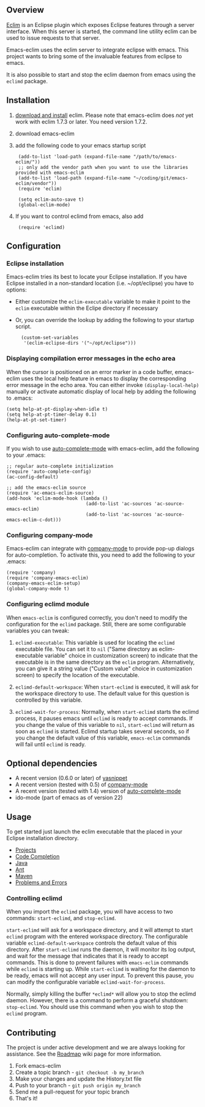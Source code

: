 ## Overview
[Eclim](http://eclim.org) is an Eclipse plugin which exposes Eclipse
features through a server interface.  When this server is started, the
command line utility eclim can be used to issue requests to that
server.

Emacs-eclim uses the eclim server to integrate eclipse with
emacs. This project wants to bring some of the invaluable features
from eclipse to emacs.

It is also possible to start and stop the eclim daemon from emacs using the
`eclimd` package.

## Installation
1. [download and install](http://eclim.org/guides/install.html)
   eclim. Please note that emacs-eclim does *not* yet work with eclim
   1.7.3 or later. You need version 1.7.2.
1. download emacs-eclim
1. add the following code to your emacs startup script

        (add-to-list 'load-path (expand-file-name "/path/to/emacs-eclim/"))
        ;; only add the vendor path when you want to use the libraries provided with emacs-eclim
        (add-to-list 'load-path (expand-file-name "~/coding/git/emacs-eclim/vendor"))
        (require 'eclim)

        (setq eclim-auto-save t)
        (global-eclim-mode)
1. If you want to control eclimd from emacs, also add

        (require 'eclimd)

## Configuration

### Eclipse installation

Emacs-eclim tries its best to locate your Eclipse installation.  If
you have Eclipse installed in a non-standard location
(i.e. ~/opt/eclipse) you have to options:

* Either customize the `eclim-executable` variable to make it point to the `eclim` executable within the Eclipe directory if necessary
* Or, you can override the lookup by adding the following to your startup script.

        (custom-set-variables
         '(eclim-eclipse-dirs '("~/opt/eclipse")))

### Displaying compilation error messages in the echo area

When the cursor is positioned on an error marker in a code buffer,
emacs-eclim uses the local help feature in emacs to display the
corresponding error message in the echo area. You can either invoke
`(display-local-help)` manually or activate automatic display of local
help by adding the following to .emacs:

	(setq help-at-pt-display-when-idle t)
	(setq help-at-pt-timer-delay 0.1)
	(help-at-pt-set-timer)

### Configuring auto-complete-mode

If you wish to use [auto-complete-mode] with emacs-eclim, add the
following to your .emacs:

	;; regular auto-complete initialization
	(require 'auto-complete-config)
	(ac-config-default)

	;; add the emacs-eclim source
	(require 'ac-emacs-eclim-source)
	(add-hook 'eclim-mode-hook (lambda ()
                                 (add-to-list 'ac-sources 'ac-source-emacs-eclim)
                                 (add-to-list 'ac-sources 'ac-source-emacs-eclim-c-dot)))

### Configuring company-mode

Emacs-eclim can integrate with [company-mode] to provide pop-up
dialogs for auto-completion. To activate this, you need to add the
following to your .emacs:

	(require 'company)
	(require 'company-emacs-eclim)
	(company-emacs-eclim-setup)
	(global-company-mode t)

### Configuring eclimd module

When `emacs-eclim` is configured correctly, you don't need to modify the
configuration for the `eclimd` package. Still, there are some configurable
variables you can tweak:

1. `eclimd-executable`: This variable is used for locating the `eclimd`
   executable file. You can set it to `nil` ("Same directory as eclim-executable
   variable" choice in customization screen) to indicate that the executable is in
   the same directory as the `eclim` program. Alternatively, you can give it a
   string value ("Custom value" choice in customization screen) to specify the
   location of the executable.

1. `eclimd-default-workspace`: When `start-eclimd` is executed, it will ask for
   the workspace directory to use. The default value for this question is
   controlled by this variable.

1. `eclimd-wait-for-process`: Normally, when `start-eclimd` starts the eclimd
   process, it pauses emacs until `eclimd` is ready to accept commands. If you
   change the value of this variable to `nil`, `start-eclimd` will return as
   soon as `eclimd` is started. Eclimd startup takes several seconds, so if you
   change the default value of this variable, `emacs-eclim` commands will fail
   until `eclimd` is ready.

## Optional dependencies
* A recent version (0.6.0 or later) of [yasnippet]
* A recent version (tested with 0.5) of [company-mode]
* A recent version (tested with 1.4) version of [auto-complete-mode]
* ido-mode (part of emacs as of version 22)

## Usage
To get started just launch the eclim executable that the placed in
your Eclipse installation directory.

* [Projects](http://wiki.github.com/senny/emacs-eclim/projects)
* [Code Completion](http://wiki.github.com/senny/emacs-eclim/code-completion)
* [Java](http://wiki.github.com/senny/emacs-eclim/java)
* [Ant](http://wiki.github.com/senny/emacs-eclim/ant)
* [Maven](http://wiki.github.com/senny/emacs-eclim/maven)
* [Problems and Errors](http://wiki.github.com/senny/emacs-eclim/problems-and-errors)

### Controlling eclimd

When you import the `eclimd` package, you will have access to two commands:
`start-eclimd`, and `stop-eclimd`.

`start-eclimd` will ask for a workspace directory, and it will attempt to start
`eclimd` program with the entered workspace directory. The configurable variable
`eclimd-default-workspace` controls the default value of this directory. After
`start-eclimd` runs the daemon, it will monitor its log output, and wait for the
message that indicates that it is ready to accept commands. This is done to
prevent failures with `emacs-eclim` commands while `eclimd` is starting up.
While `start-eclimd` is waiting for the daemon to be ready, emacs will not
accept any user input. To prevent this pause, you can modify the configurable
variable `eclimd-wait-for-process`.

Normally, simply killing the buffer `*eclimd*` will allow you to stop the eclimd
daemon. However, there is a command to perform a graceful shutdown:
`stop-eclimd`. You should use this command when you wish to stop the `eclimd`
program.

## Contributing

The project is under active development and we are always looking for
assistance. See the
[Roadmap](http://wiki.github.com/senny/emacs-eclim/roadmap) wiki page
for more information.

1. Fork emacs-eclim
2. Create a topic branch - `git checkout -b my_branch`
3. Make your changes and update the History.txt file
4. Push to your branch - `git push origin my_branch`
5. Send me a pull-request for your topic branch
6. That's it!

[yasnippet]:http://code.google.com/p/yasnippet/
[company-mode]:http://nschum.de/src/emacs/company-mode/
[auto-complete-mode]:http://cx4a.org/software/auto-complete/
